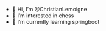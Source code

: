 - 👋 Hi, I’m @ChristianLemoigne
- 👀 I’m interested in chess
- 🌱 I’m currently learning springboot

<!---
ChristianLemoigne/ChristianLemoigne is a ✨ special ✨ repository because its `README.md` (this file) appears on your GitHub profile.
You can click the Preview link to take a look at your changes.
--->
